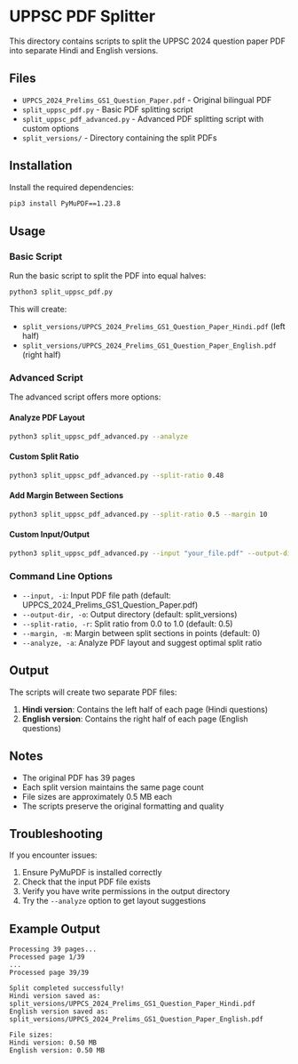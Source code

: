 # UPPSC PDF Splitter

This directory contains scripts to split the UPPSC 2024 question paper PDF into separate Hindi and English versions.

## Files

- `UPPCS_2024_Prelims_GS1_Question_Paper.pdf` - Original bilingual PDF
- `split_uppsc_pdf.py` - Basic PDF splitting script
- `split_uppsc_pdf_advanced.py` - Advanced PDF splitting script with custom options
- `split_versions/` - Directory containing the split PDFs

## Installation

Install the required dependencies:

```bash
pip3 install PyMuPDF==1.23.8
```

## Usage

### Basic Script

Run the basic script to split the PDF into equal halves:

```bash
python3 split_uppsc_pdf.py
```

This will create:
- `split_versions/UPPCS_2024_Prelims_GS1_Question_Paper_Hindi.pdf` (left half)
- `split_versions/UPPCS_2024_Prelims_GS1_Question_Paper_English.pdf` (right half)

### Advanced Script

The advanced script offers more options:

#### Analyze PDF Layout
```bash
python3 split_uppsc_pdf_advanced.py --analyze
```

#### Custom Split Ratio
```bash
python3 split_uppsc_pdf_advanced.py --split-ratio 0.48
```

#### Add Margin Between Sections
```bash
python3 split_uppsc_pdf_advanced.py --split-ratio 0.5 --margin 10
```

#### Custom Input/Output
```bash
python3 split_uppsc_pdf_advanced.py --input "your_file.pdf" --output-dir "custom_output"
```

### Command Line Options

- `--input, -i`: Input PDF file path (default: UPPCS_2024_Prelims_GS1_Question_Paper.pdf)
- `--output-dir, -o`: Output directory (default: split_versions)
- `--split-ratio, -r`: Split ratio from 0.0 to 1.0 (default: 0.5)
- `--margin, -m`: Margin between split sections in points (default: 0)
- `--analyze, -a`: Analyze PDF layout and suggest optimal split ratio

## Output

The scripts will create two separate PDF files:
1. **Hindi version**: Contains the left half of each page (Hindi questions)
2. **English version**: Contains the right half of each page (English questions)

## Notes

- The original PDF has 39 pages
- Each split version maintains the same page count
- File sizes are approximately 0.5 MB each
- The scripts preserve the original formatting and quality

## Troubleshooting

If you encounter issues:

1. Ensure PyMuPDF is installed correctly
2. Check that the input PDF file exists
3. Verify you have write permissions in the output directory
4. Try the `--analyze` option to get layout suggestions

## Example Output

```
Processing 39 pages...
Processed page 1/39
...
Processed page 39/39

Split completed successfully!
Hindi version saved as: split_versions/UPPCS_2024_Prelims_GS1_Question_Paper_Hindi.pdf
English version saved as: split_versions/UPPCS_2024_Prelims_GS1_Question_Paper_English.pdf

File sizes:
Hindi version: 0.50 MB
English version: 0.50 MB
``` 